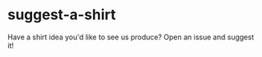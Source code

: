 suggest-a-shirt
===============

Have a shirt idea you'd like to see us produce? Open an issue and suggest it!
